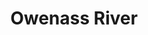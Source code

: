 ---
title: "Owenass River"
address: "For further information contact your local tourist office, Mountmellick, Co. Laois"
tel: "+353 (0)57 862 1178"
county: "Laois"
category: "Angling"
type: "Content"
lat: "53.11195755004883"
lng: "-7.328779697418213"
---